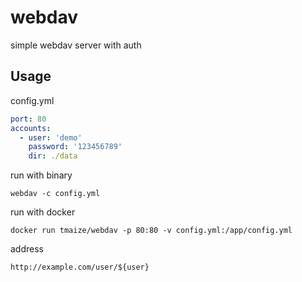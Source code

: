# webdav

simple webdav server with auth

## Usage

config.yml

```yml
port: 80
accounts:
  - user: 'demo'
    password: '123456789'
    dir: ./data
```

run with binary

```
webdav -c config.yml
```

run with docker

```
docker run tmaize/webdav -p 80:80 -v config.yml:/app/config.yml
```

address

```
http://example.com/user/${user}
```
